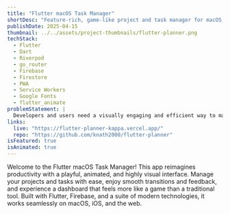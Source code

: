```yaml
---
title: "Flutter macOS Task Manager"
shortDesc: "Feature-rich, game-like project and task manager for macOS, iOS, and Web, built with Flutter. Colorful, animated, and highly interactive."
publishDate: 2025-04-15
thumbnail: ../../assets/project-thumbnails/flutter-planner.png
techStack:
  - Flutter
  - Dart
  - Riverpod
  - go_router
  - Firebase
  - Firestore
  - PWA
  - Service Workers
  - Google Fonts
  - flutter_animate
problemStatement: |
  Developers and users need a visually engaging and efficient way to manage software projects and tasks directly on macOS. This app provides a unique, game-like experience for managing projects and tasks (to-do, debug, add features), with a focus on animation, color, and interactivity. Data is stored in Cloud Firestore and synced across devices.
links:
  live: "https://flutter-planner-kappa.vercel.app/"
  repo: "https://github.com/knath2000/flutter-planner"
isFeatured: true
isAnimated: true
---
```


Welcome to the Flutter macOS Task Manager! This app reimagines productivity with a playful, animated, and highly visual interface. Manage your projects and tasks with ease, enjoy smooth transitions and feedback, and experience a dashboard that feels more like a game than a traditional tool. Built with Flutter, Firebase, and a suite of modern technologies, it works seamlessly on macOS, iOS, and the web.